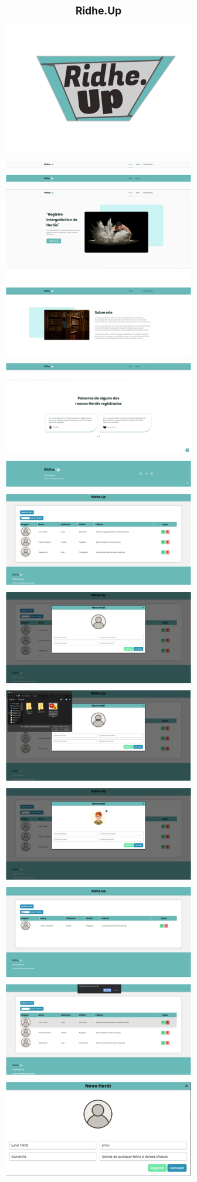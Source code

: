 <h1 align="center">Ridhe.Up</h1>

![plot](https://github.com/MichelBNasc/Ridhe.Up/blob/main/img/telas/LOGO.png)
<br></br>
![plot](https://github.com/MichelBNasc/Ridhe.Up/blob/main/img/telas/index_header.jpeg)
<br></br>
![plot](https://github.com/MichelBNasc/Ridhe.Up/blob/main/img/telas/index_header2.jpeg)
<br></br>
![plot](https://github.com/MichelBNasc/Ridhe.Up/blob/main/img/telas/index_home.jpeg)
<br></br>
![plot](https://github.com/MichelBNasc/Ridhe.Up/blob/main/img/telas/index_about.jpeg)
<br></br>
![plot](https://github.com/MichelBNasc/Ridhe.Up/blob/main/img/telas/index_testimonials.jpeg)
<br></br>
![plot](https://github.com/MichelBNasc/Ridhe.Up/blob/main/img/telas/index_footer.jpeg)
<br></br>
![plot](https://github.com/MichelBNasc/Ridhe.Up/blob/main/img/telas/registro_home.jpeg)
<br></br>
![plot](https://github.com/MichelBNasc/Ridhe.Up/blob/main/img/telas/registro_registrando_heroi.jpeg)
<br></br>
![plot](https://github.com/MichelBNasc/Ridhe.Up/blob/main/img/telas/registro_upando_imagem.jpeg)
<br></br>
![plot](https://github.com/MichelBNasc/Ridhe.Up/blob/main/img/telas/registro_imagem_upada.jpeg)
<br></br>
![plot](https://github.com/MichelBNasc/Ridhe.Up/blob/main/img/telas/registro_buscar.jpeg)
<br></br>
![plot](https://github.com/MichelBNasc/Ridhe.Up/blob/main/img/telas/registro_excluir.jpeg)
<br></br>
![plot](https://github.com/MichelBNasc/Ridhe.Up/blob/main/img/telas/registro_editar.jpeg)
<br></br>


